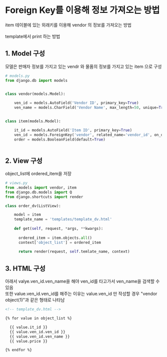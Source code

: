 <h1>Foreign Key를 이용해 정보 가져오는 방법</h1>
<p>
  item 테이블에 있는 외래키를 이용해 vendor 의 정보를 가져오는 방법<br><br>
  template에서 print 하는 방법
</p>

<h2>1. Model 구성</h2>
<p>
  모델은 판매자 정보를 가지고 있는 vendr 와 물품의 정보를 가지고 있는 item 으로 구성
</p>

```python
# models.py
from django.db import models


class vendor(models.Model):
    
    ven_id = models.AutoField('Vendor ID', primary_key=True)
    ven_name = models.CharField('Vendor Name', max_length=50, unique=True)
    

class item(models.Model):

    it_id = models.AutoField('Item ID', primary_key=True)
    ven_id = models.ForeignKey('vendor', related_name='vendor_id', on_delete=models.PROTECT, db_column='ven_id')
    order = models.BooleanField(default=True)
    
```

<h2>2. View 구성</h2>
<p>
  object_list에 ordered_item을 저장
</p>

```python
# views.py
from .models import vendor, item
from django.db.models import Q
from django.shortcuts import render

class order_dv(ListView):

    model = item
    template_name = 'templates/template_dv.html'
    
    def get(self, request, *args, **kwargs):
        
      ordered_item = item.objects.all()
      context['object_list'] = ordered_item
      
      return render(request, self.temlate_name, context)
```

<h2>3. HTML 구성</h2>
<p>
  아래서 valye.ven_id.ven_name을 해야 ven_id를 타고가서 ven_name을 검색할 수 있음<br>
  또한 value.ven_id.ven_id를 해주는 이유는 value.ven_id 만 작성할 경우 "vendor object(1)"과 같은 형태로 나타남
</p>

```html
<!-- template_dv.html -->

{% for value in object_list %}

  {{ value.it_id }}
  {{ value.ven_id.ven_id }}
  {{ value.ven_id.ven_name }}
  {{ value.price }}

{% endfor %}
```
